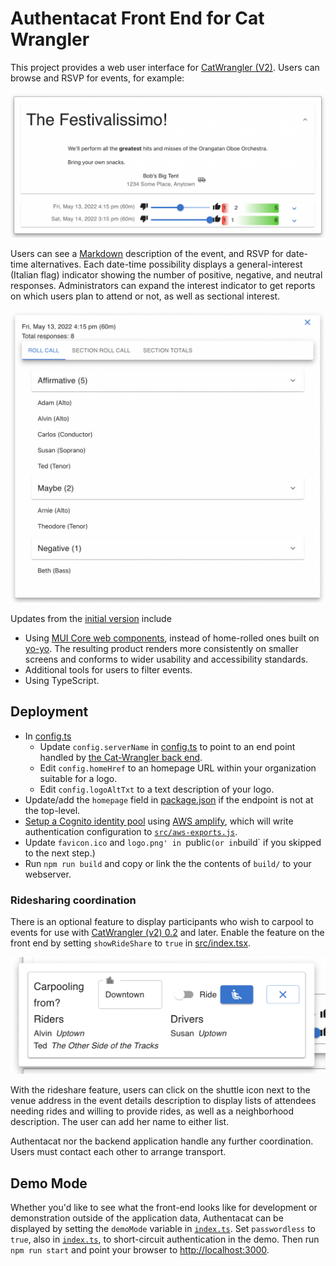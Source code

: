 # Authentacat Front End for Cat Wrangler

This project provides a web user interface for [CatWrangler (V2)](https://github.com/jonathanlb/cat-wrangler-v2).
Users can browse and RSVP for events, for example:

![Sample event description](docs/event-summary.png)

Users can see a [Markdown](https://www.markdownguide.org/basic-syntax/)
description of the event,
and RSVP for date-time alternatives.
Each date-time possibility displays a general-interest
(Italian flag) indicator showing the number of positive,
negative, and neutral responses.
Administrators can expand the interest indicator to get
reports on which users plan to attend or not, as well as sectional interest.

![Sample attendance report](docs/attendance-summary.png)

Updates from the [initial version](https://github.com/jonathanlb/cat-wrangler) include

- Using [MUI Core web components](https://mui.com/), instead of home-rolled ones built on [yo-yo](https://github.com/maxogden/yo-yo).  The resulting product renders more consistently on smaller screens and conforms to wider usability and accessibility standards.
- Additional tools for users to filter events.
- Using TypeScript.

## Deployment

- In [config.ts](src/config.ts)
  - Update `config.serverName` in [config.ts](src/config.ts) to point to an end point handled by [the Cat-Wrangler back end](https://github.com/jonathanlb/cat-wrangler-v2).
  - Edit `config.homeHref` to an homepage URL within your organization suitable for a logo.
  - Edit `config.logoAltTxt` to a text description of your logo.
- Update/add the `homepage` field in [package.json](package.json) if the endpoint is not at the top-level.
- [Setup a Cognito identity pool](https://docs.amplify.aws/lib/auth/getting-started/q/platform/js/)
using [AWS amplify](https://aws.amazon.com/amplify/),
which will write authentication configuration to 
[`src/aws-exports.js`](https://docs.amplify.aws/lib/client-configuration/configuring-amplify-categories/q/platform/js/).
- Update `favicon.ico` and `logo.png' in `public` (or in `build` if you skipped to the next step.)
- Run `npm run build` and copy or link the the contents of `build/` to your webserver.

### Ridesharing coordination
There is an optional feature to display participants who wish
to carpool to events for use with
[CatWrangler (v2) 0.2](https://github.com/jonathanlb/cat-wrangler-v2/releases/tag/v0.2.0)
and later.
Enable the feature on the front end by setting `showRideShare` to `true` in
[src/index.tsx](src/index.tsx).

![Rideshare input form](docs/rideshare-form.png)

With the rideshare feature, users can click on the shuttle icon next to the venue address in the event details description to display lists of attendees needing rides and willing to provide rides, as well as a neighborhood description.
The user can add her name to either list.

Authentacat nor the backend application handle any further coordination.
Users must contact each other to arrange transport.
## Demo Mode

Whether you'd like to see what the front-end looks like for development or demonstration outside of the application data, Authentacat can be displayed by setting the `demoMode` variable in [`index.ts`](src/index.ts).
Set `passwordless` to `true`, also in [`index.ts`](src/index.ts), to short-circuit authentication in the demo.
Then run `npm run start` and point your browser to [http://localhost:3000](https://localhost:3000).

